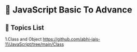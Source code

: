 # 🚀 JavaScript Basic To Advance

## 📖 Topics List 

1.Class and Object https://github.com/abhi-jais-11/JavaScript/tree/main/Class
